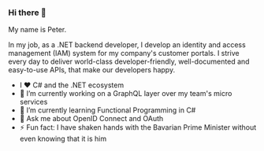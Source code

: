 ### Hi there 👋

My name is Peter.

In my job, as a .NET backend developer, I develop an identity and access management (IAM) system for my company's customer portals.
I strive every day to deliver world-class developer-friendly, well-documented and easy-to-use APIs, that make our developers happy.

- I ❤ C# and the .NET ecosystem
- 🔭 I’m currently working on a GraphQL layer over my team's micro services
- 🌱 I’m currently learning Functional Programming in C#
- 💬 Ask me about OpenID Connect and OAuth
- ⚡ Fun fact: I have shaken hands with the Bavarian Prime Minister without even knowing that it is him

